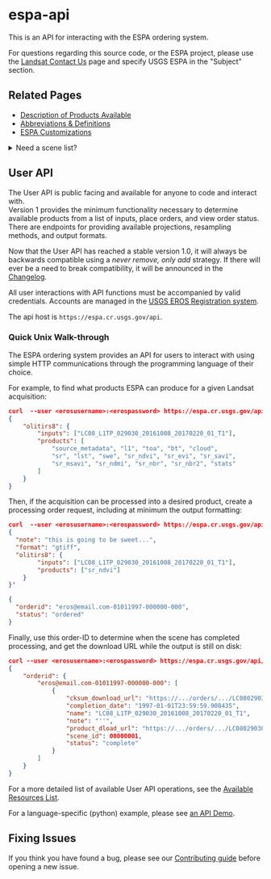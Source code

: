 # espa-api

This is an API for interacting with the ESPA ordering system. 

For questions regarding this source code, or the ESPA project, please use the
[Landsat Contact Us](https://landsat.usgs.gov/contactus.php) page and specify
USGS ESPA in the "Subject" section.

## Related Pages
* [Description of Products Available](docs/AVAILABLE-PRODUCTS.md)
* [Abbreviations & Definitions](docs/TERMS.md)
* [ESPA Customizations](docs/CUSTOMIZATION.md)

<details>
<summary>Need a scene list?</summary>
The USGS EROS offers two resources for finding valid scene acquisitions:

1. [USGS/EROS Inventory Service API](https://earthexplorer.usgs.gov/inventory/documentation)
1. [Entire Collection of Metadata](https://landsat.usgs.gov/download-entire-collection-metadata)
</details>

## User API
The User API is public facing and available for anyone to code and interact with.  
Version 1 provides the minimum functionality necessary to determine available 
products from a list of inputs, place orders, and view order status. There are 
endpoints for providing available projections, resampling methods, and output formats.

Now that the User API has reached a stable version 1.0, it will always be 
backwards compatible using a _never remove, only add_ strategy. If there will 
ever be a need to break compatibility, it will be announced in the 
[Changelog](CHANGELOG.md).

All user interactions with API functions must be accompanied by valid credentials. 
Accounts are managed in the [USGS EROS Registration system](https://ers.cr.usgs.gov/register/).

The api host is `https://espa.cr.usgs.gov/api`. 

### Quick Unix Walk-through

The ESPA ordering system provides an API for users to interact with using
simple HTTP communications through the programming language of their choice.

For example, to find what products ESPA can produce for a given Landsat 
acquisition: 
```json
curl  --user <erosusername>:<erospassword> https://espa.cr.usgs.gov/api/v0/available-products/LC08_L1TP_029030_20161008_20170220_01_T1
{
    "olitirs8": {
        "inputs": ["LC08_L1TP_029030_20161008_20170220_01_T1"], 
        "products": [
            "source_metadata", "l1", "toa", "bt", "cloud", 
            "sr", "lst", "swe", "sr_ndvi", "sr_evi", "sr_savi",
            "sr_msavi", "sr_ndmi", "sr_nbr", "sr_nbr2", "stats"
        ]
    }
}
```

Then, if the acquisition can be processed into a desired product, create a 
processing order request, including at minimum the output formatting:
```json
curl  --user <erosusername>:<erospassword> https://espa.cr.usgs.gov/api/v0/order -d '
{
  "note": "this is going to be sweet...",
  "format": "gtiff",
  "olitirs8": {
        "inputs": ["LC08_L1TP_029030_20161008_20170220_01_T1"], 
        "products": ["sr_ndvi"]
    }
}'

{
  "orderid": "eros@email.com-01011997-000000-000",
  "status": "ordered"
}
```

Finally, use this order-ID to determine when the scene has completed processing, 
and get the download URL while the output is still on disk:
```json
curl --user <erosusername>:<erospassword> https://espa.cr.usgs.gov/api/v0/item-status/eros@email.com-01011997-000000-000/LC08_L1TP_029030_20161008_20170220_01_T1
{
    "orderid": {
        "eros@email.com-01011997-000000-000": [
            {
                "cksum_download_url": "https://.../orders/.../LC080290302016100801-SC20170329224231.md5",
                "completion_date": "1997-01-01T23:59:59.908435",
                "name": "LC08_L1TP_029030_20161008_20170220_01_T1",
                "note": "''",
                "product_dload_url": "https://.../orders/.../LC080290302016100801-SC20170329224231.tar.gz",
                "scene_id": 00000001,
                "status": "complete"
            }
        ]
    }
}
```

For a more detailed list of available User API operations, see the 
[Available Resources List](docs/API-RESOURCES-LIST.md). 

For a language-specific (python) example, please see [an API Demo](examples/api_demo.py). 

## Fixing Issues

If you think you have found a bug, please see our [Contributing guide](docs/CONTRIBUTING.md)
before opening a new issue.